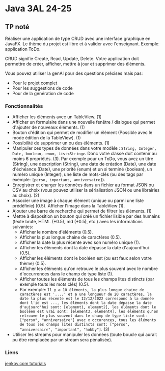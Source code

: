 # Java 3AL 24-25

## TP noté

Réaliser une application de type CRUD avec une interface graphique en JavaFX. Le thème du projet est libre et à valider avec l'enseignant. Exemple: application ToDo.

CRUD signifie Create, Read, Update, Delete. Votre application doit permettre de créer, afficher, mettre à jour et supprimer des éléments.

Vous pouvez utiliser la genAI pour des questions précises mais pas:

- Pour le projet complet
- Pour les suggestions de code
- Pour de la génération de code

### Fonctionnalités

- Afficher les éléments avec un TableView. (1)
- Afficher un formulaire dans une nouvelle fenêtre / dialogue qui permet d'ajouter de nouveaux éléments. (1)
- Bouton d'édition qui permet de modifier un élément (Possible avec le mode édition de la TableView). (1)
- Possibilité de supprimer un ou des éléments. (1)
- Manipuler ces types de données dans votre modèle : `String, Integer, Date, boolean, enum, List<String>`. Donc votre classe doit contenir au moins 6 propriétés. (3). Par exemple pour un ToDo, vous avez un titre (String), une description (String), une date de création (Date), une date d'échéance (Date), une priorité (enum) et un si terminé (boolean), un numéro unique (Integer), une liste de mots-clés (ou des tags par exemple: `[perso, important, anniversaire]`).
- Enregistrer et charger les données dans un fichier au format JSON ou CSV au choix (vous pouvez utiliser la sérialisation JSON ou une librairies au choix). (2)
- Associer une image à chaque élément (unique ou parmi une liste prédéfinie) (0.5). Afficher l'image dans la TableView (1).
- Ajouter une barre de recherche qui permet de filtrer les éléments. (1)
- Mettre à disposition un bouton qui créé un fichier lisible par des humains (texte brute, HTML (+0.5), md (+0.5), etc.) avec les informations suivantes:
  - Afficher le nombre d'éléments (0.5).
  - Afficher la plus longue chaine de caractères (0.5).
  - Afficher la date la plus récente avec son numéro unique (1).
  - Afficher les éléments dont la date dépasse la date d'aujourd'hui (0.5).
  - Afficher les éléments dont le booléen est (ou est faux selon votre thème) (0.5).
  - Afficher les éléments qu'on retrouve le plus souvent avec le nombre d'occurrences dans le champ de type liste (1).
  - Afficher toutes les éléments de tous les champs lites distincts (par exemple touts les mots clés) (0.5).
  - Par exemple: `Il y a 10 éléments, la plus longue chaine de caractères est '....' et a une longueur de 20 caractères, la date la plus récente est le 12/12/2022 correspond à la donnée dont l'id est ..., les éléments dont la date dépasse la date d'aujourd'hui sont: [element1, element2], les éléments dont le booléen est vrai sont: [element3, element4], les éléments qu'on retrouve le plus souvent dans le champ de type liste sont: ["perso", "anniversaire"] avec x occurences, tous les éléments de tous les champs lites distincts sont: ["perso", "anniversaire", "important", "hobby"]`. (3)
- Utiliser les streams pour manipuler les données (toute boucle qui aurait pu être remplacée par un stream sera pénalisée).

### Liens

[jenkov.com tutorials](https://jenkov.com/tutorials/javafx/index.html)
